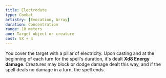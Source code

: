 ```yaml
---
title: Electrodute
type: Combat
artistry: [Evocation, Array]
duration: Concentration 
range: 10 meters
aoe: Target object or creature
cost: 5X + 4
---
```

You cover the target with a pillar of electricity. Upon casting and at the beginning of each turn for the spell's duration, it's dealt **Xd8 Energy damage**. Creatures may block or dodge damage dealt this way, and if the spell deals no damage in a turn, the spell ends.
